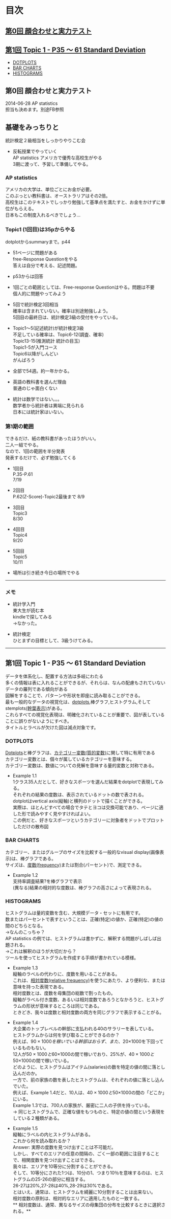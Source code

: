 # 目次  

## [第0回 顔合わせと実力テスト](#section0)  
## [第1回 Topic 1 - P35 〜 61 Standard Deviation](#section1)  
* [DOTPLOTS](#dotplots)  
* [BAR CHARTS](#BarCharts)  
* [HISTOGRAMS](#histograms)  

## <a name ="section0"> 第0回 顔合わせと実力テスト  

2014-06-28 AP statistics  
担当も決めます。別途FB参照  

## 基礎をみっちりと  
統計検定２級相当をしっかりやりこむ会  

* 反転授業でやっていく  
AP statistics アメリカで優秀な高校生がやる  
3期に渡って、予習して準備してやる。  

### AP statistics  
アメリカの大学は、単位ごとにお金が必要。  
このぶっとい教科書は、オーストラリアはその2倍。  
高校生はこのテキストでしっかり勉強して基準点を満たすと、お金をかけずに単位がもらえる。  
日本もこの制度入れるべきでしょう…  

### Topic1 (1回目)は35pからやる  
dotplotからsummaryまで。p44  

* 51ページに問題がある  
free-Response Questionをやる  
答えは自分で考える、記述問題。  

* p53からは回答  

* 1回ごとの範囲としては、Free-response Questionはやる。問題は不要  
個人的に問題やってみよう  

* 5回で統計検定3回相当  
確率は含まれていない。確率は別途勉強しよう。  
5回目の最終日は、統計検定3級の受付をやっている。  

* Topic1〜5(記述統計)が統計検定3級  
不足している確率は、Topic6-12(調査、確率)  
Topic13-15(推測統計 統計の目玉)  
Topic1-5が入門コース  
Topic6以降がしんどい  
がんばろう  

* 全部で54週。約一年かかる。  

* 英語の教科書を選んだ理由  
普通のじゃ面白くない  

* 統計は数学ではない。。。  
数学者から統計者は異端に見られる  
日本には統計家はいない。  

### 第1期の範囲  
できるだけ、紙の教科書があったほうがいい。  
二人一組でやる。  
なので、1回の範囲を半分発表  
発表するだけで、必ず勉強してくる  

* 1回目  
P.35-P.61  
7/19  

* 2回目  
P.62(Z-Score)-Topic2最後まで
8/9  

* 3回目  
Topic3  
8/30  

* 4回目  
Topic4  
9/20  

* 5回目  
Topic5  
10/11  


* 場所は引き続き今日の場所でやる 

----------------
### メモ  
* 統計学入門  
東大生が読む本  
kindleで探してみる  
->なかった。  

* 統計検定  
ひとまずの目標として、3級うけてみる。  

----------------

## <a name ="section1"> 第1回 Topic 1 - P35 〜 61 Standard Deviation  
データを体系化し、配置する方法は多岐にわたる  
多くの情報は表に入れることができるが、それらは、なんの配慮もされていないデータの羅列である傾向がある  
図解をすることで、パターンや形状を即座に読み取ることができる。  
最も一般的なデータの視覚化は、[dotplots](http://goo.gl/faf9qw),棒グラフ,ヒストグラム,そしてstemplots[(幹葉表示)](http://www.toukei.metro.tokyo.jp/manabou/tyuu/sirou2/tokutyou2/ma1206t24h.htm)がある。  
これらすべての視覚化表現は、明確化されていることが重要で、図が表していることに誤りがないようにすべき。  
タイトルとラベルが欠けた図は減点対象です。  


### <a name = "dotplots"> DOTPLOTS    
[Dotplots](http://goo.gl/faf9qw)と棒グラフは、[カテゴリー変数(質的変数)](http://kccn.konan-u.ac.jp/sociology/research/01/4_1.html)に関して特に有用である  
カテゴリー変数とは、個々が属しているカテゴリーを意味する。  
カテゴリー変数は、数値についての見解を意味する量的変数と対称である。  

* Example 1.1  
1クラス35人だとして、好きなスポーツを選んだ結果をdotplotで表現してみる。  
それぞれの結果の度数は、表示されているドットの数で表される。  
dotplotはvertical axis(縦軸)と横列のドットで描くことができる。  
実際は、ほとんどすべての場合でタテとヨコは交換可能であり、ページに適した形で読みやすく見やすければよい。  
この例だと、好きなスポーツというカテゴリーに対象者をドットでプロットしただけの散布図  


### <a name = "BarCharts"> BAR CHARTS  
カテゴリー、またはグループのサイズを比較する一般的なvisual display(画像表示)は、棒グラフである。  
サイズは、[度数(frequency)](http://goo.gl/TFOQ2x)または割合(パーセント)で、測定できる。  

* Example 1.2  
支持率調査結果?を棒グラフで表示  
(異なる)結果の相対的な度数は、棒グラフの高さによって表現される。  

### <a name = "histograms"> HISTOGRAMS  
ヒストグラムは量的変数を含む、大規模データ・セットに有用です。  
数またはパーセントで表すということは、正確(特定)の値か、正確(特定)の値の間のどちらとなる。  
->なんのこっちゃ？  
AP statistics の例では、ヒストグラムは書かずに、解釈する問題がしばしば出題される。  
->これは解釈のほうが大切だから？  
ツールを使ってヒストグラムを作成する手順が書かれている模様。  

* Example 1.3  
縦軸のラベルの代わりに、度数を用いることがある。  
これは、[相対度数(relative frequency)](http://www.stat.go.jp/teacher/c2dic.htm)を使うにあたり、より便利な、または意味を持った表現である。  
相対度数とは、度数を母集団の総数で割ったもの。  
縦軸がラベル付き度数、あるいは相対度数であろうとなかろうと、ヒストグラムの形状が意味するところは同じである。  
ときどき、我々は度数と相対度数の両方を同じグラフで表示することがる。  


* Example 1.4  
大企業のトップレベルの幹部に支払われる40のサラリーを表している。  
ヒストグラムからは何を学び取ることができるのか？  
例えば、$90×1000を稼いでいる幹部はおらず、また、$20×1000を下回っているものもない。  
12人が$50×1000と$60×1000の間で稼いでおり、25%が、$40×1000と$50×1000の間で稼いでいる。  
どのように、ヒストグラムはアイテム(salaries)の数を特定の値の間に落とし込んだのか。  
一方で、前の家族の数を表したヒストグラムは、それぞれの値に落とし込んでいた。  
例えば、Example 1.4だと、10人は、$40×1000と$50×1000の間の「どこか」にいる。  
Example 1.3では、700人の家族が、厳密に二人の子供を持っている。  
-> 同じヒストグラムで、正確な値をもつものと、特定の値の間という表現をしている２種類がある。  

* Example 1.5  
縦軸にラベルの内ヒストグラムがある。  
これから何を読み取れるか？  
Answer: 実際の度数を見つけ出すことは不可能だ。  
しかし、すべてのエリアの任意の間隔の、ごく一部の範囲に注目することで、相関度数を見つけ出すことはできる。  
我々は、エリアを10等分に分割することができる。  
そして、10等分にされた1つは、10分の1、つまり10％を意味するのは、ヒストグラムの25-26の部分に相当する。  
26-27は20%,27-28は40%,28-29は30%である。  
とはいえ、通常は、ヒストグラムを綺麗に10分割することは出来ない。  
相対度数の原則は、相対的なエリアに適用したものと一致する。  
** 相対度数は、通常、異なるサイズの母集団の分布を比較するときに選択される。**   

















